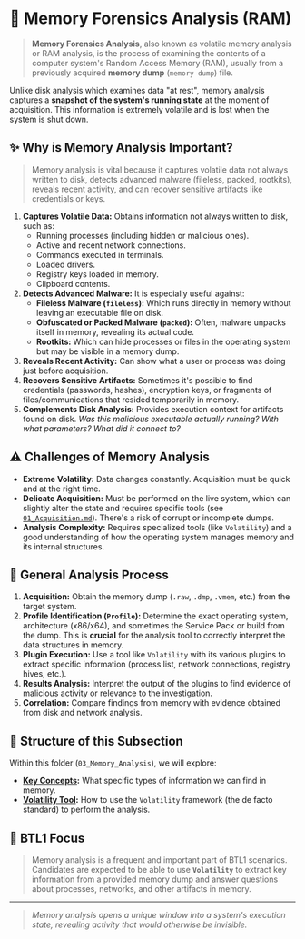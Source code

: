 # 🧠 Memory Forensics Analysis (RAM)

> **Memory Forensics Analysis**, also known as volatile memory analysis or RAM analysis, is the process of examining the contents of a computer system's Random Access Memory (RAM), usually from a previously acquired **memory dump** (`memory dump`) file.

Unlike disk analysis which examines data "at rest", memory analysis captures a **snapshot of the system's running state** at the moment of acquisition. This information is extremely volatile and is lost when the system is shut down.

## ✨ Why is Memory Analysis Important?

> Memory analysis is vital because it captures volatile data not always written to disk, detects advanced malware (fileless, packed, rootkits), reveals recent activity, and can recover sensitive artifacts like credentials or keys.

1.  **Captures Volatile Data:** Obtains information not always written to disk, such as:
    * Running processes (including hidden or malicious ones).
    * Active and recent network connections.
    * Commands executed in terminals.
    * Loaded drivers.
    * Registry keys loaded in memory.
    * Clipboard contents.
2.  **Detects Advanced Malware:** It is especially useful against:
    * **Fileless Malware (`fileless`):** Which runs directly in memory without leaving an executable file on disk.
    * **Obfuscated or Packed Malware (`packed`):** Often, malware unpacks itself in memory, revealing its actual code.
    * **Rootkits:** Which can hide processes or files in the operating system but may be visible in a memory dump.
3.  **Reveals Recent Activity:** Can show what a user or process was doing just before acquisition.
4.  **Recovers Sensitive Artifacts:** Sometimes it's possible to find credentials (passwords, hashes), encryption keys, or fragments of files/communications that resided temporarily in memory.
5.  **Complements Disk Analysis:** Provides execution context for artifacts found on disk. _Was this malicious executable actually running? With what parameters? What did it connect to?_

## ⚠️ Challenges of Memory Analysis

* **Extreme Volatility:** Data changes constantly. Acquisition must be quick and at the right time.
* **Delicate Acquisition:** Must be performed on the live system, which can slightly alter the state and requires specific tools (see [`01_Acquisition.md`](../01_Acquisition.md)). There's a risk of corrupt or incomplete dumps.
* **Analysis Complexity:** Requires specialized tools (like `Volatility`) and a good understanding of how the operating system manages memory and its internal structures.

## 🔄 General Analysis Process

1.  **Acquisition:** Obtain the memory dump (`.raw`, `.dmp`, `.vmem`, etc.) from the target system.
2.  **Profile Identification (`Profile`):** Determine the exact operating system, architecture (x86/x64), and sometimes the Service Pack or build from the dump. This is **crucial** for the analysis tool to correctly interpret the data structures in memory.
3.  **Plugin Execution:** Use a tool like `Volatility` with its various plugins to extract specific information (process list, network connections, registry hives, etc.).
4.  **Results Analysis:** Interpret the output of the plugins to find evidence of malicious activity or relevance to the investigation.
5.  **Correlation:** Compare findings from memory with evidence obtained from disk and network analysis.

## 📂 Structure of this Subsection

Within this folder (`03_Memory_Analysis`), we will explore:

* **[Key Concepts](./Key_Concepts.md):** What specific types of information we can find in memory.
* **[Volatility Tool](./Volatility_Tool.md):** How to use the `Volatility` framework (the de facto standard) to perform the analysis.

## 🎯 BTL1 Focus

> Memory analysis is a frequent and important part of BTL1 scenarios. Candidates are expected to be able to use **`Volatility`** to extract key information from a provided memory dump and answer questions about processes, networks, and other artifacts in memory.

---

> _Memory analysis opens a unique window into a system's execution state, revealing activity that would otherwise be invisible._